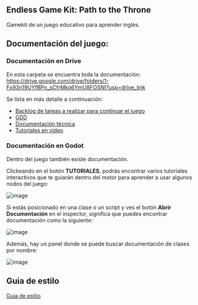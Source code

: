 ## Endless Game Kit: Path to the Throne

Gamekit de un juego educativo para aprender inglés.

## Documentación del juego:

### Documentación en Drive

En esta carpeta se encuentra toda la documentación: https://drive.google.com/drive/folders/1-Fx93n19UYfBPn_sCfrMkq6YmU8FOSNI?usp=drive_link

Se lista en más detalle a continuación:

- [Backlog de tareas a realizar para continuar el juego](https://docs.google.com/spreadsheets/d/1y2RY9xeFhbBinUCjUxQYtX8J36q_wPC7efX8rlArH2w/edit?usp=drive_link)
- [GDD](https://docs.google.com/document/d/1a23P13gOwl-q2apjMsL67Fu8jwYEcaf4Gi0Q37ctyiI/edit?usp=drive_link)
- [Documentación técnica](https://drive.google.com/drive/folders/1dC00ekzn-T74yt4UTLNiNyhs4Tlv-yOH?usp=drive_link)
-  [Tutoriales en video](https://drive.google.com/drive/folders/17sEoMPGKaJX3j5DBYEMluaBiO8sEIUDO?usp=drive_link)

### Documentación en Godot

Dentro del juego también existe documentación.

Clickeando en el botón **TUTORIALES**, podrás encontrar varios tutoriales interactivos que te guiarán dentro del motor para aprender a usar algunos nodos del juego:

![image](https://github.com/user-attachments/assets/4828d6fd-3402-46ea-a908-60ee246ac089)

Si estás posicionado en una clase o un script y ves el botón **Abrir Documentación** en el inspector, significa que puedes encontrar documentación como la siguiente:

![image](https://github.com/user-attachments/assets/0d8aebb7-88af-4904-95bb-a62ade4c5a17)

Además, hay un panel donde se puede buscar documentación de clases por nombre:

![image](https://github.com/user-attachments/assets/f9d3b150-2de3-4407-9491-f3deba8b318f)

## Guia de estilo

[Guia de estilo](/docs/GuiaDeEstilo.md)
